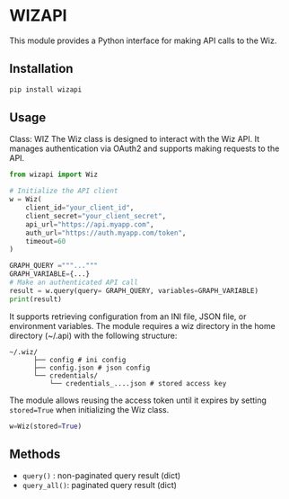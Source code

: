 # WIZAPI
This module provides a Python interface for making API calls to the Wiz.

## Installation

```bash
pip install wizapi
```

## Usage
Class: WIZ
The Wiz class is designed to interact with the Wiz API. It manages authentication via OAuth2 and supports making requests to the API.

```python
from wizapi import Wiz

# Initialize the API client
w = Wiz(
    client_id="your_client_id",
    client_secret="your_client_secret",
    api_url="https://api.myapp.com",
    auth_url="https://auth.myapp.com/token",
    timeout=60
)

GRAPH_QUERY ="""..."""
GRAPH_VARIABLE={...}
# Make an authenticated API call
result = w.query(query= GRAPH_QUERY, variables=GRAPH_VARIABLE)
print(result)
```

It supports retrieving configuration from an INI file, JSON file, or environment variables. The module requires a wiz directory in the home directory (~/.api) with the following structure:

```
~/.wiz/
      ├── config # ini config
      ├── config.json # json config
      └── credentials/
          └── credentials_....json # stored access key

```

The module allows reusing the access token until it expires by setting `stored=True` when initializing the Wiz class.

```python
w=Wiz(stored=True)
```


## Methods
- `query()` : non-paginated query result (dict)
- `query_all()`: paginated query result (dict)
